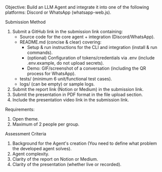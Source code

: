 Objective:
Build an LLM Agent and integrate it into one of the following platforms: Discord or WhatsApp (whatsapp-web.js).

Submission Method

1. Submit a GitHub link in the submission link containing:
   - Source code for the core agent + integration (Discord/WhatsApp).
   - README.md (concise & clear) covering:
     - Setup & run instructions for the CLI and integration (install & run commands).
     - (optional) Configuration of tokens/credentials via .env (include .env.example, do not upload secrets).
     - Demo: GIF/screenshot of a conversation (including the QR process for WhatsApp).
   - tests/ (minimum 6 unit/functional test cases).
   - logs/ (can be empty) or sample logs.
2. Submit the report link (Notion or Medium) in the submission link.
3. Submit the presentation in PDF format in the file upload section.
4. Include the presentation video link in the submission link.

Requirements:

1. Open theme.
2. Maximum of 2 people per group.

Assessment Criteria

1. Background for the Agent's creation (You need to define what problem the developed agent solves).
2. Agent complexity.
3. Clarity of the report on Notion or Medium.
4. Clarity of the presentation (whether live or recorded).
